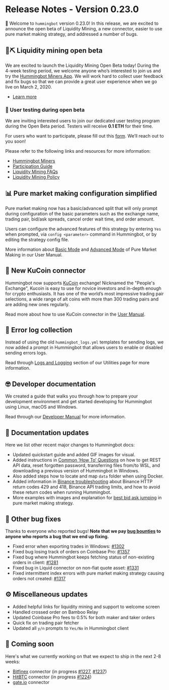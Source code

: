 # Release Notes - Version 0.23.0

🚀 Welcome to `hummingbot` version 0.23.0! In this release, we are excited to announce the open beta of Liquidity Mining, a  new connector, easier to use pure market making strategy, and addressed a number of bugs.


## 🌊⛏ Liquidity mining open beta

We are excited to launch the Liquidity Mining Open Beta today! During the 4-week testing period, we welcome anyone who’s interested to join us and try the [Hummingbot Miners App](https://miners.hummingbot.io). We will work hard to collect user feedback and fix bugs so that we can provide a great user experience when we go live on March 2, 2020.

* [Learn more](https://hummingbot.io/liquidity-mining/)

### 🧪 User testing during open beta
We are inviting interested users to join our dedicated user testing program during the Open Beta period. Testers will receive **0.1 ETH** for their time. 

For users who want to participate, please fill out this [form](https://docs.google.com/forms/u/1/d/e/1FAIpQLSfw9XOv_xAi2IqTmjsebJhjAIa6vewS0wFS0j4TsxeDRbsm5Q/viewform?usp=send_form). We’ll reach out to you soon!

Please refer to the following links and resources for more information:

* [Hummingbot Miners](https://miners.hummingbot.io)
* [Participation Guide](https://docs.hummingbot.io/liquidity-mining/guide/)
* [Liquidity Mining FAQs](https://docs.hummingbot.io/liquidity-mining/faq/)
* [Liquidity Mining Policy](https://hummingbot.io/liquidity-mining-policy/)


## 📊 Pure market making configuration simplified

Pure market making now has a basic/advanced split that will only prompt during configuration of the basic parameters such as the exchange name, trading pair, bid/ask spreads, cancel order wait time, and order amount.

Users can configure the advanced features of this strategy by entering `Yes` when prompted, via `config <parameter>` command in Hummingbot, or by editing the strategy config file.

More information about [Basic Mode](https://docs.hummingbot.io/strategies/pure-market-making/#basic-mode) and [Advanced Mode](https://docs.hummingbot.io/strategies/pure-market-making/#advanced-mode) of Pure Market Making in our User Manual.


## 🔗 New KuCoin connector

Hummingbot now supports [KuCoin](https://www.kucoin.com/) exchange! Nicknamed the "People's Exchange"​, Kucoin is easy to use for novice investors and in-depth enough for crypto enthusiasts. It has one of the world’s most impressive trading pair selections, a wide range of alt coins with more than 300 trading pairs and are adding new ones regularly.

Read more about how to use KuCoin connector in the [User Manual](https://docs.hummingbot.io/connectors/kucoin/).


## 📜 Error log collection

Instead of using the old `hummingbot_logs.yml` templates for sending logs, we now added a prompt in Hummingbot that allows users to enable or disabled sending errors logs.

Read through [Logs and Logging](https://docs.hummingbot.io/utilities/logging/#error-log-collection) section of our Utilities page for more information.


## 🤓 Developer documentation

We created a guide that walks you through how to prepare your development environment and get started developing for Hummingbot using Linux, macOS and Windows.

Read through our [Developer Manual](https://docs.hummingbot.io/developers/gettingstarted) for more information.


## 📓 Documentation updates

Here we list other recent major changes to Hummingbot docs:

* Updated quickstart guide and added GIF images for visual.
* Added instructions in [Common ‘How To’ Questions](https://docs.hummingbot.io/support/how-to/) on how to get REST API data, reset forgotten password, transferring files from/to WSL, and downloading a previous version of Hummingbot in Windows.
* Also added steps how to locate and map `data` folder when using Docker.
* Added information in [Binance troubleshooting](https://docs.hummingbot.io/support/troubleshooting/binance/#http-status-429-and-418-return-codes) about Binance HTTP return codes 429 and 418, Binance API trading limits, and how to avoid these return codes when running Hummingbot.
* More examples with images and explanation for [best bid ask jumping](https://docs.hummingbot.io/strategies/pure-market-making/#best-bid-ask-jumping) in pure market making strategy.


## 🐞 Other bug fixes

Thanks to everyone who reported bugs! **Note that we pay [bug bounties](/support/bug-bounty-program) to anyone who reports a bug that we end up fixing.**

* Fixed error when exporting trades in Windows: [#1302](https://github.com/CoinAlpha/hummingbot/issues/1302)
* Fixed bug losing track of orders on Coinbase Pro: [#1357](https://github.com/CoinAlpha/hummingbot/issues/1357)
* Fixed bug where Hummingbot keeps fetching status of non-existing orders in client: [#1281](https://github.com/CoinAlpha/hummingbot/issues/1281)
* Fixed bug in Liquid connector on non-fiat quote asset: [#1331](https://github.com/CoinAlpha/hummingbot/issues/1331)
* Fixed intermittent index errors with pure market making strategy causing orders not created: [#1317](https://github.com/CoinAlpha/hummingbot/issues/1317)


## ⚙️ Miscellaneous updates

* Added helpful links for liquidity mining and support to welcome screen
* Handled crossed order on Bamboo Relay
* Updated Coinbase Pro fees to 0.5% for both maker and taker orders
* Quick fix on trading pair fetcher
* Updated all `y/n` prompts to `Yes/No` in Hummingbot client


## 🚀 Coming soon

Here's what we currently working on that we expect to ship in the next 2-8 weeks:

* [Bitfinex](https://www.bitfinex.com/) connector (in progress [#1227](https://github.com/CoinAlpha/hummingbot/pull/1227), [#1237](https://github.com/CoinAlpha/hummingbot/pull/1237))
* [HitBTC](https://hitbtc.com/) connector (in progress [#1224](https://github.com/CoinAlpha/hummingbot/pull/1224))
* [gate.io](https://gate.io) connector